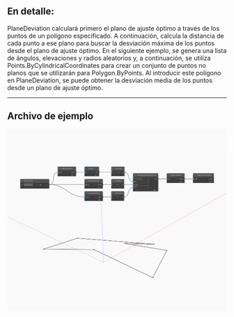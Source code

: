 ## En detalle:
PlaneDeviation calculará primero el plano de ajuste óptimo a través de los puntos de un polígono especificado. A continuación, calcula la distancia de cada punto a ese plano para buscar la desviación máxima de los puntos desde el plano de ajuste óptimo. En el siguiente ejemplo, se genera una lista de ángulos, elevaciones y radios aleatorios y, a continuación, se utiliza Points.ByCylindricalCoordinates para crear un conjunto de puntos no planos que se utilizarán para Polygon.ByPoints. Al introducir este polígono en PlaneDeviation, se puede obtener la desviación media de los puntos desde un plano de ajuste óptimo.
___
## Archivo de ejemplo

![PlaneDeviation](./Autodesk.DesignScript.Geometry.Polygon.PlaneDeviation_img.jpg)

